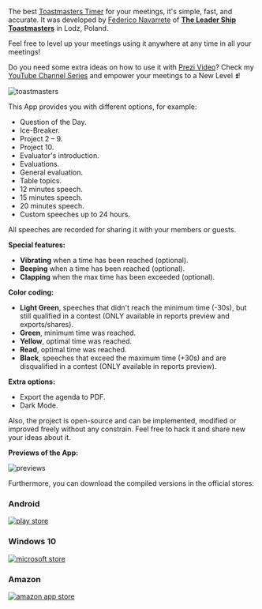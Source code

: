 The best [Toastmasters Timer][3] for your meetings, it's simple, fast, and accurate. It was developed by [Federico Navarrete][1] of **[The Leader Ship Toastmasters][2]** in Lodz, Poland.

Feel free to level up your meetings using it anywhere at any time in all your meetings!

Do you need some extra ideas on how to use it with [Prezi Video][4]? Check my [YouTube Channel Series][5] and empower your meetings to a New Level ⏫!

![toastmasters](https://i.stack.imgur.com/TFTH7.jpg)

This App provides you with different options, for example:
- Question of the Day.
- Ice-Breaker.
- Project 2 – 9.
- Project 10.
- Evaluator's introduction.
- Evaluations.
- General evaluation.
- Table topics.
- 12 minutes speech.
- 15 minutes speech.
- 20 minutes speech.
- Custom speeches up to 24 hours.

All speeches are recorded for sharing it with your members or guests.

**Special features:**
- **Vibrating** when a time has been reached (optional).
- **Beeping** when a time has been reached (optional).
- **Clapping** when the max time has been exceeded (optional).

**Color coding:**
- **Light Green**, speeches that didn't reach the minimum time (-30s), but still qualified in a contest (ONLY available in reports preview and exports/shares).
- **Green**, minimum time was reached.
- **Yellow**, optimal time was reached.
- **Read**, optimal time was reached.
- **Black**, speeches that exceed the maximum time (+30s) and are disqualified in a contest (ONLY available in reports preview).

**Extra options:**
- Export the agenda to PDF.
- Dark Mode.

Also, the project is open-source and can be implemented, modified or improved freely without any constrain. Feel free to hack it and share new your ideas about it.

**Previews of the App:**

![previews](https://i.stack.imgur.com/GQxp6.gif)

Furthermore, you can download the compiled versions in the official stores:

### Android

<a href="https://bit.ly/3bcm6uL" target="_blank">
    <img src="https://raw.githubusercontent.com/FANMixco/toastmasters-timer-material-design/master/img/playStore.png" alt="play store" />
</a>

### Windows 10

<a href="https://www.microsoft.com/en-us/p/toastmasters-timer-pro/9n9rhqms0nwg" target="_blank">
    <img src="https://raw.githubusercontent.com/FANMixco/toastmasters-timer-material-design/master/img/microsoft.png" alt="microsoft store" />
</a>

### Amazon

<a href="https://amzn.to/2LV5fOW" target="_blank">
    <img src="https://raw.githubusercontent.com/FANMixco/toastmasters-timer-material-design/master/img/amazon.png" alt="amazon app store" />
</a>

  [1]: https://federiconavarrete.com
  [2]: https://www.facebook.com/TheLeaderShipToastmasters
  [3]: https://fanmixco.github.io/toastmasters-timer
  [4]: https://prezi.com/video
  [5]: https://bit.ly/3bf877f

